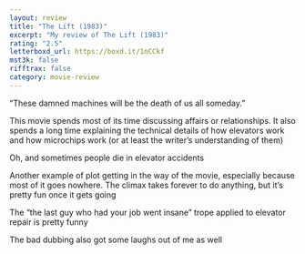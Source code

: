 ```yaml
---
layout: review
title: "The Lift (1983)"
excerpt: "My review of The Lift (1983)"
rating: "2.5"
letterboxd_url: https://boxd.it/1nCCkf
mst3k: false
rifftrax: false
category: movie-review
---
```


“These damned machines will be the death of us all someday.”

This movie spends most of its time discussing affairs or relationships. It also spends a long time explaining the technical details of how elevators work and how microchips work (or at least the writer’s understanding of them)

Oh, and sometimes people die in elevator accidents

Another example of plot getting in the way of the movie, especially because most of it goes nowhere. The climax takes forever to do anything, but it’s pretty fun once it gets going

The “the last guy who had your job went insane” trope applied to elevator repair is pretty funny

The bad dubbing also got some laughs out of me as well
